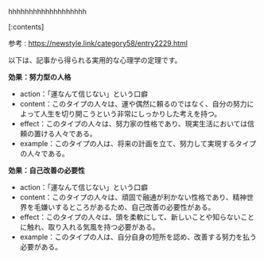 

hhhhhhhhhhhhhhhhhhh
    
[:contents]

参考 : https://newstyle.link/category58/entry2229.html

以下は、記事から得られる実用的な心理学の定理です。

**効果：努力型の人格**

* action：「運なんて信じない」という口癖
* content：このタイプの人々は、運や偶然に頼るのではなく、自分の努力によって人生を切り開こうという非常にしっかりした考えを持つ。
* effect：このタイプの人々は、努力家の性格であり、現実生活においては信頼の置ける人々である。
* example：このタイプの人は、将来の計画を立て、努力して実現するタイプの人々である。

**効果：自己改善の必要性**

* action：「運なんて信じない」という口癖
* content：このタイプの人々は、頑固で融通が利かない性格であり、精神世界を毛嫌いするところがあるため、自己改善の必要性がある。
* effect：このタイプの人々は、頭を柔軟にして、新しいことや知らないことに触れ、取り入れる気風を持つ必要がある。
* example：このタイプの人は、自分自身の短所を認め、改善する努力を払う必要がある。

    